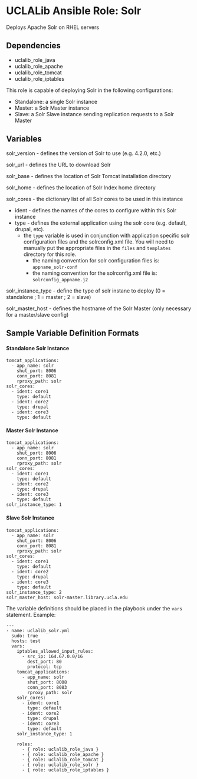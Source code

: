 # UCLALib Ansible Role: Solr

Deploys Apache Solr on RHEL servers

## Dependencies

* uclalib_role_java
* uclalib_role_apache
* uclalib_role_tomcat
* uclalib_role_iptables

This role is capable of deploying Solr in the following configurations:

* Standalone: a single Solr instance
* Master: a Solr Master instance
* Slave: a Solr Slave instance sending replication requests to a Solr Master

## Variables

solr_version - defines the version of Solr to use (e.g. 4.2.0, etc.)

solr_url - defines the URL to download Solr

solr_base - defines the location of Solr Tomcat installation directory

solr_home - defines the location of Solr Index home directory

solr_cores - the dictionary list of all Solr cores to be used in this instance
  * ident - defines the names of the cores to configure within this Solr instance
  * type - defines the external application using the solr core (e.g. default, drupal, etc).
    * the `type` variable is used in conjunction with application specific solr configuration files and the solrconfig.xml file. You will need to manually put the appropriate files in the `files` and `templates` directory for this role.
      * the naming convention for solr configuration files is: `appname_solr-conf`
      * the naming convention for the solrconfig.xml file is: `solrconfig_appname.j2`

solr_instance_type - define the type of solr instane to deploy (0 = standalone ; 1 = master ; 2 = slave)

solr_master_host - defines the hostname of the Solr Master (only necessary for a master/slave config)

## Sample Variable Definition Formats

#### Standalone Solr Instance
```ansible
tomcat_applications:
  - app_name: solr
    shut_port: 8006
    conn_port: 8081
    rproxy_path: solr
solr_cores:
  - ident: core1
    type: default
  - ident: core2
    type: drupal
  - ident: core3
    type: default
```
#### Master Solr Instance
```ansible
tomcat_applications:
  - app_name: solr
    shut_port: 8006
    conn_port: 8081
    rproxy_path: solr
solr_cores:
  - ident: core1
    type: default
  - ident: core2
    type: drupal
  - ident: core3
    type: default
solr_instance_type: 1
```
#### Slave Solr Instance
```ansible
tomcat_applications:
  - app_name: solr
    shut_port: 8006
    conn_port: 8081
    rproxy_path: solr
solr_cores:
  - ident: core1
    type: default
  - ident: core2
    type: drupal
  - ident: core3
    type: default
solr_instance_type: 2
solr_master_host: solr-master.library.ucla.edu
```

The variable definitions should be placed in the playbook under the `vars` statement.
Example:
```ansible
---
- name: uclalib_solr.yml
  sudo: true
  hosts: test
  vars:
    iptables_allowed_input_rules:
      - src_ip: 164.67.0.0/16
        dest_port: 80
        protocol: tcp
    tomcat_applications:
      - app_name: solr
        shut_port: 8008
        conn_port: 8083
        rproxy_path: solr
    solr_cores:
      - ident: core1
        type: default
      - ident: core2
        type: drupal
      - ident: core3
        type: default
    solr_instance_type: 1

    roles:
      - { role: uclalib_role_java }
      - { role: uclalib_role_apache }
      - { role: uclalib_role_tomcat }
      - { role: uclalib_role_solr }
      - { role: uclalib_role_iptables }
```
